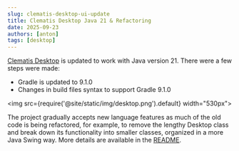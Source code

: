 ```yaml
---
slug: clematis-desktop-ui-update
title: Clematis Desktop Java 21 & Refactoring
date: 2025-09-23
authors: [anton]
tags: [desktop]
---
```

[Clematis Desktop](https://github.com/grauds/clematis.desktop) 
is updated to work with Java version 21. There were a few steps were made:
* Gradle is updated to 9.1.0
* Changes in build files syntax to support Gradle 9.1.0

<img src={require('@site/static/img/desktop.png').default} width="530px"></img>

The project gradually accepts new language features as much of the old code is being 
refactored, for example, to remove the lengthy Desktop class and break down 
its functionality into smaller classes, organized in a more Java Swing way. More details are 
available in the [README](https://github.com/grauds/clematis.desktop/tree/master/modules/ui).